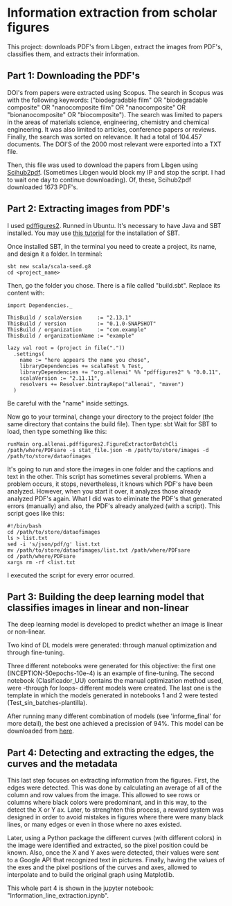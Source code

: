# Information extraction from scholar figures
This project: downloads PDF's from Libgen, extract the images from PDF's, classifies them, and extracts their information.

## Part 1: Downloading the PDF's
DOI's from papers were extracted using Scopus.
The search in Scopus was with the following keywords:
("biodegradable film" OR "biodegradable composite" OR "nanocomposite film" OR "nanocomposite" OR
"bionanocomposite" OR "biocomposite"). The search was limited to papers in the areas of materials science, engineering, chemistry and chemical engineering. It was also limited to articles, conference papers or reviews. Finally, the search was sorted on relevance. It had a total of 104.457 documents. The DOI'S of the 2000 most relevant were exported into a TXT file.

Then, this file was used to download the papers from Libgen using [Scihub2pdf](https://github.com/bibcure/scihub2pdf).
(Sometimes Libgen would block my IP and stop the script. I had to wait one day to continue downloading).
Of, these, Scihub2pdf downloaded 1673 PDF's.

## Part 2: Extracting images from PDF's
I used [pdffigures2](https://github.com/allenai/pdffigures2).
Runned in Ubuntu. It's necessary to have Java and SBT installed. 
You may use [this tutorial](https://www.youtube.com/watch?v=uYcSYCGITeU) for the installation of SBT.

Once installed SBT, in the terminal you need to create a project, its name, and design it a folder. In terminal:
```
sbt new scala/scala-seed.g8
cd <project_name>
```

Then, go the folder you chose. There is a file called "build.sbt". Replace its content with:
```
import Dependencies._

ThisBuild / scalaVersion     := "2.13.1"
ThisBuild / version          := "0.1.0-SNAPSHOT"
ThisBuild / organization     := "com.example"
ThisBuild / organizationName := "example"

lazy val root = (project in file("."))
  .settings(
    name := "here appears the name you chose",
    libraryDependencies += scalaTest % Test,
    libraryDependencies += "org.allenai" %% "pdffigures2" % "0.0.11",
    scalaVersion := "2.11.11",
    resolvers += Resolver.bintrayRepo("allenai", "maven")
  )
```
Be careful with the "name" inside settings.

Now go to your terminal, change your directory to the project folder (the same directory that contains the build file). Then type: sbt
Wait for SBT to load, then type something like this:
```
runMain org.allenai.pdffigures2.FigureExtractorBatchCli /path/where/PDFsare -s stat_file.json -m /path/to/store/images -d /path/to/store/dataofimages
```
It's going to run and store the images in one folder and the captions and text in the other. This script has sometimes several problems.
When a problem occurs, it stops, nevertheless, it knows which PDF's have been analyzed. However, when you start it over, it analyzes those
already analyzed PDF's again. What I did was to eliminate the PDF's that generated errors (manually) and also, the PDF's already 
analyzed (with a script). This script goes like this:
```
#!/bin/bash
cd /path/to/store/dataofimages
ls > list.txt
sed -i 's/json/pdf/g' list.txt
mv /path/to/store/dataofimages/list.txt /path/where/PDFsare
cd /path/where/PDFsare
xargs rm -rf <list.txt
```
I executed the script for every error ocurred.

## Part 3: Building the deep learning model that classifies images in linear and non-linear
The deep learning model is developed to predict whether an image is linear or non-linear.

Two kind of DL models were generated: through manual optimization and through fine-tuning.

Three different notebooks were generated for this objective: the first one (INCEPTION-50epochs-10e-4) is an example of fine-tuning.
The second notebook (Clasificador_UU) contains the manual optimization method used, were -through for loops- different models were created. 
The last one is the template in which the models generated in notebooks 1 and 2 were tested (Test_sin_batches-plantilla).

After running many different combination of models (see 'informe_final' for more detail), the best one achieved a precission of 94%. This model can be downloaded from [here](https://drive.google.com/file/d/181uim1zvqu_IJqK98U0wt-kKS6vFbxx7/view?usp=sharing).

## Part 4: Detecting and extracting the edges, the curves and the metadata
This last step focuses on extracting information from the figures. First, the edges were detected. This was done by calculating an average of all of the column and row values from the image. This allowed to see rows or columns where black colors were predominant, and in this way, to the detect the X or Y ax. Later, to strenghten this process, a reward system was designed in order to avoid mistakes in figures where there were many black lines, or many edges or even in those where no axes existed.

Later, using a Python package the different curves (with different colors) in the image were identified and extracted, so the pixel position could be known. Also, once the X and Y axes were detected, their values were sent to a Google API that recognized text in pictures. Finally, having the values of the exes and the pixel positions of the curves and axes, allowed to interpolate and to build the original graph using Matplotlib.

This whole part 4 is shown in the jupyter notebook: "Information_line_extraction.ipynb".
